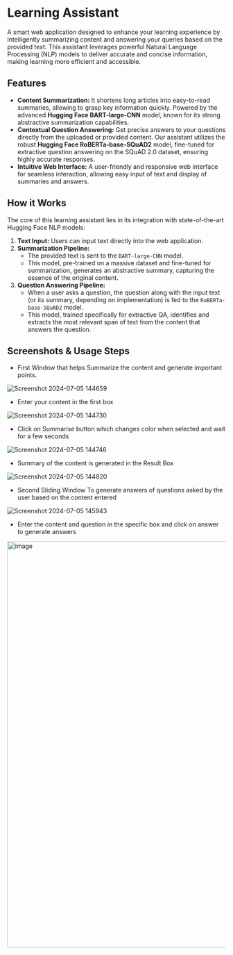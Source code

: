 # Learning Assistant

A smart web application designed to enhance your learning experience by intelligently summarizing content and answering your queries based on the provided text. This assistant leverages powerful Natural Language Processing (NLP) models to deliver accurate and concise information, making learning more efficient and accessible.

## Features

* **Content Summarization:** It shortens long articles into easy-to-read summaries, allowing to grasp key information quickly. Powered by the advanced **Hugging Face BART-large-CNN** model, known for its strong abstractive summarization capabilities.
* **Contextual Question Answering:** Get precise answers to your questions directly from the uploaded or provided content. Our assistant utilizes the robust **Hugging Face RoBERTa-base-SQuAD2** model, fine-tuned for extractive question answering on the SQuAD 2.0 dataset, ensuring highly accurate responses.
* **Intuitive Web Interface:** A user-friendly and responsive web interface for seamless interaction, allowing easy input of text and display of summaries and answers.

## How it Works

The core of this learning assistant lies in its integration with state-of-the-art Hugging Face NLP models:
1.  **Text Input:** Users can input text directly into the web application.
2.  **Summarization Pipeline:**
    * The provided text is sent to the `BART-large-CNN` model.
    * This model, pre-trained on a massive dataset and fine-tuned for summarization, generates an abstractive summary, capturing the essence of the original content.
3.  **Question Answering Pipeline:**
    * When a user asks a question, the question along with the input text (or its summary, depending on implementation) is fed to the `RoBERTa-base-SQuAD2` model.
    * This model, trained specifically for extractive QA, identifies and extracts the most relevant span of text from the content that answers the question.

## Screenshots & Usage Steps
 * First Window that helps Summarize the content and generate important points.

![Screenshot 2024-07-05 144659](https://github.com/Arshita-k/Projects/assets/122286846/c6b38d85-bdf4-431a-b3a4-fe7452715c4d)


* Enter your content in the first box

![Screenshot 2024-07-05 144730](https://github.com/Arshita-k/Projects/assets/122286846/57e89d5e-2ec9-459b-8dfe-47a388b5fb35)


* Click on Summarise button which changes color when selected and wait for a few seconds 

![Screenshot 2024-07-05 144746](https://github.com/Arshita-k/Projects/assets/122286846/2cb0a2b1-a5fb-4605-9d67-c1f2946e773c)


* Summary of the content is generated in the Result Box

![Screenshot 2024-07-05 144820](https://github.com/Arshita-k/Projects/assets/122286846/754ae2ca-2aff-4b44-87fa-b13a6273fce6)


* Second Sliding Window To generate answers of questions asked by the user based on the content entered

![Screenshot 2024-07-05 145943](https://github.com/Arshita-k/Projects/assets/122286846/63b39bcd-a4ab-44c8-baaf-2ac259660e5c)


* Enter the content and question in the specific box and click on answer to generate answers

<img width="1539" height="936" alt="image" src="https://github.com/user-attachments/assets/25e6e372-18f3-4aa3-83da-68fe4c0de121" />

